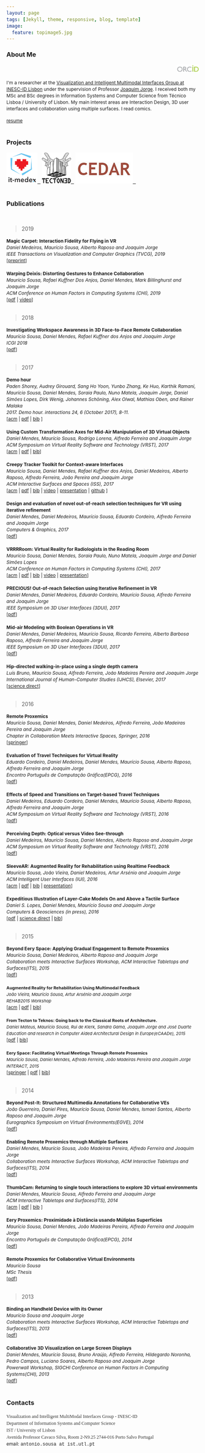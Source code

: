 ```yaml
---
layout: page
tags: [Jekyll, theme, responsive, blog, template]
image:
  feature: topimage5.jpg
---
```


<!--- veodesign.com --->




### <a name="aboutme"></a> About Me          


<div align="right "><a href="http://orcid.org/0000-0003-1438-2882" target="_blank"><img src="images/orcid.png" style="height:20px;"></a></div>

<span style="font-size:12px;">I'm a researcher at the <a target="_blank" href="http://lab-jlf.tecnico.ulisboa.pt">Visualization and Intelligent Multimodal Interfaces Group at INESC-ID Lisbon</a> under the supervision of Professor <a target="_blank" href="http://web.ist.utl.pt/jorgej/">Joaquim Jorge</a>. I received both my MSc and BSc degrees in Information Systems and Computer Science from T&eacute;cnico Lisboa / University of Lisbon. My main interest areas are Interaction Design, 3D user interfaces and collaboration using multiple surfaces. I read comics.</span>
<div align="left "><span style="font-size:12px;"><a target="_blank" href="http://web.ist.utl.pt/antonio.sousa/publications/mauriciosousa-resume-web.pdf">resume</a></span></div>



<div>&nbsp;</div>

### <a name="projects"></a> Projects

<div class="content">
<a href="http://it-medex.inesc-id.pt/" target="_blank"><img src="images/itmedex.png" style="height:80px;">&nbsp;&nbsp;</a>
<a href="http://tecton3d.ist.utl.pt/" target="_blank"><img src="images/tecton.png" style="height:80px;">&nbsp;&nbsp;</a>
<a href="http://sites.google.com/site/oilcedar/" target="_blank"><img src="images/cedar.jpg" style="height:80px;">&nbsp;&nbsp;</a>
</div>

<div>&nbsp;</div>

### <a name="publications"></a> Publications

<div>&nbsp;</div>

> 2019

<div><div><span style="font-size: 12px;"><strong>Magic Carpet: Interaction Fidelity for Flying in VR</strong></span></div>
<div><span style="font-size: 12px;"><em>Daniel Medeiros, Maurício Sousa, Alberto Raposo and Joaquim Jorge</em></span></div>
<div><span style="font-size: 12px;"><em>IEEE Transactions on Visualization and Computer Graphics (TVCG), 2019</em></span></div>
<div><span style="font-size: 12px;">
[<a target="_blank" href="http://web.ist.utl.pt/antonio.sousa/publications/08667739.pdf">preprint</a>]
</span></div></div>


<div>&nbsp;</div>



<div><div><span style="font-size: 12px;"><strong>Warping Deixis: Distorting Gestures to Enhance Collaboration</strong></span></div>
<div><span style="font-size: 12px;"><em>Maurício Sousa, Rafael Kuffner Dos Anjos, Daniel Mendes, Mark Billinghurst and Joaquim Jorge</em></span></div>
<div><span style="font-size: 12px;"><em>ACM Conference on Human Factors in Computing Systems (CHI), 2019</em></span></div>
<div><span style="font-size: 12px;">
[<a target="_blank" href="https://dl.acm.org/authorize?N672084">pdf</a> | <a target="_blank" href="https://youtu.be/TGLCiQ2SZAY">video</a>]
</span></div></div>


<div>&nbsp;</div>



> 2018





<div><div><span style="font-size: 12px;"><strong>Investigating Workspace Awareness in 3D Face-to-Face Remote Collaboration</strong></span></div>
<div><span style="font-size: 12px;"><em>Maurício Sousa, Daniel Mendes, Rafael Kuffner dos Anjos and Joaquim Jorge</em></span></div>
<div><span style="font-size: 12px;"><em>ICGI 2018</em></span></div><div><span style="font-size: 12px;">
[<a target="_blank" href="http://web.ist.utl.pt/danielmendes/papers/2018/icgi_2018-190-191.pdf">pdf</a>]
  </span></div></div>

<div>&nbsp;</div>

> 2017


<div><div><span style="font-size: 12px;"><strong>Demo hour</strong></span></div>
<div><span style="font-size: 12px;"><em>Paden Shorey, Audrey Girouard, Sang Ho Yoon, Yunbo Zhang, Ke Huo, Karthik Ramani, Maurício Sousa, Daniel Mendes, Soraia Paulo, Nuno Matela, Joaquim Jorge, Daniel Simões Lopes, Dirk Wenig, Johannes Schöning, Alex Olwal, Mathias Oben, and Rainer Malaka</em></span></div>
<div><span style="font-size: 12px;"><em>2017. Demo hour. interactions 24, 6 (October 2017), 8-11.</em></span></div><div><span style="font-size: 12px;">
[<a target="_blank" href="https://doi.org/10.1145/3143318">acm</a> | <a target="_blank" href="http://web.ist.utl.pt/antonio.sousa/publications/p8-shorey.pdf">pdf</a> | <a target="_blank" href="http://web.ist.utl.pt/antonio.sousa/publications/p8-shorey.bib">bib</a> ]
  </span></div></div>

<div>&nbsp;</div>

<div><div><span style="font-size: 12px;"><strong>Using Custom Transformation Axes for Mid-Air Manipulation of 3D Virtual Objects</strong></span></div>
<div><span style="font-size: 12px;"><em>Daniel Mendes, Maurício Sousa, Rodrigo Lorena, Alfredo Ferreira and Joaquim Jorge</em></span></div>
<div><span style="font-size: 12px;"><em>ACM Symposium on Virtual Reality Software and Technology (VRST), 2017</em></span></div>
<div><span style="font-size: 12px;">[<a target="_blank" href="https://doi.org/10.1145/3139131.3139157">acm</a> 
  | <a target="_blank" href="http://web.ist.utl.pt/antonio.sousa/publications/27-0326-mendes.pdf">pdf</a>
  | <a target="_blank" href="http://web.ist.utl.pt/antonio.sousa/publications/27-0326-mendes.bib">bib</a>]
  </span></div></div>
  <div>&nbsp;</div>

<div><div><span style="font-size: 12px;"><strong>Creepy Tracker Toolkit for Context-aware Interfaces</strong></span></div>
<div><span style="font-size: 12px;"><em>Maurício Sousa, Daniel Mendes, Rafael Kuffner dos Anjos, Daniel Medeiros, Alberto Raposo, Alfredo Ferreira, João Pereira and Joaquim Jorge</em></span></div>
<div><span style="font-size: 12px;"><em>ACM Interactive Surfaces and Spaces (ISS), 2017</em></span></div>
<div><span style="font-size: 12px;">
[<a target="_blank" href="https://doi.org/10.1145/3132272.3134113">acm</a> | <a target="_blank" href="http://web.ist.utl.pt/antonio.sousa/publications/p191-sousa.pdf">pdf</a> | <a target="_blank" href="http://web.ist.utl.pt/antonio.sousa/publications/p191-sousa.bib">bib</a> | <a target="_blank" href="https://youtu.be/4F423Cv-lWE">video</a> | <a target="_blank" href="https://youtu.be/N77r8FGO-lw">presentation</a> | <a target="_blank" href="https://github.com/vimmi3D/CreepyTracker">github</a> ]
</span></div></div>


<div>&nbsp;</div>

<div><div><span style="font-size: 12px;"><strong>Design and evaluation of novel out-of-reach selection techniques for VR using iterative refinement</strong></span></div>
<div><span style="font-size: 12px;"><em>Daniel Mendes, Daniel Medeiros, Maurício Sousa, Eduardo Cordeiro, Alfredo Ferreira and Joaquim Jorge</em></span></div>
<div><span style="font-size: 12px;"><em>Computers & Graphics, 2017</em></span></div>
<div><span style="font-size: 12px;">[<a target="_blank" href="http://web.ist.utl.pt/antonio.sousa/publications/1-s2.0-S0097849317300778-main.pdf">pdf</a>]</span></div></div>

<div>&nbsp;</div>

<div><div><span style="font-size: 12px;"><strong>VRRRRoom: Virtual Reality for Radiologists in the Reading Room</strong></span></div>
<div><span style="font-size: 12px;"><em>Maurício Sousa, Daniel Mendes, Soraia Paulo, Nuno Matela, Joaquim Jorge and Daniel Simões Lopes</em></span></div>
<div><span style="font-size: 12px;"><em>ACM Conference on Human Factors in Computing Systems (CHI), 2017</em></span></div>
<div><span style="font-size: 12px;">
[<a target="_blank" href="https://doi.org/10.1145/3025453.3025566">acm</a> | <a target="_blank" href="http://web.ist.utl.pt/antonio.sousa/publications/p4057-sousa.pdf">pdf</a> | <a target="_blank" href="http://web.ist.utl.pt/antonio.sousa/publications/p4057-sousa.bib">bib</a> | <a target="_blank" href="https://youtu.be/7sFT-vO27XQ">video</a> | <a target="_blank" href="https://youtu.be/nBl6RPLRKcc">presentation</a>]
</span></div></div>




<div>&nbsp;</div>

<div><div><span style="font-size: 12px;"><strong>PRECIOUS! Out-of-reach Selection using Iterative Refinement in VR</strong></span></div>
<div><span style="font-size: 12px;"><em>Daniel Mendes, Daniel Medeiros, Eduardo Cordeiro, Maurício Sousa, Alfredo Ferreira and Joaquim Jorge</em></span></div>
<div><span style="font-size: 12px;"><em>IEEE Symposium on 3D User Interfaces (3DUI), 2017</em></span></div>
<div><span style="font-size: 12px;">[<a target="_blank" href="http://web.ist.utl.pt/antonio.sousa/publications/p237-mendes.pdf">pdf</a>]</span></div></div>


<div>&nbsp;</div>

<div><div><span style="font-size: 12px;"><strong>Mid-air Modeling with Boolean Operations in VR</strong></span></div>
<div><span style="font-size: 12px;"><em>Daniel Mendes, Daniel Medeiros, Maurício Sousa, Ricardo Ferreira, Alberto Barbosa Raposo, Alfredo Ferreira and Joaquim Jorge</em></span></div>
<div><span style="font-size: 12px;"><em> IEEE Symposium on 3D User Interfaces (3DUI), 2017</em></span></div>
<div><span style="font-size: 12px;">[<a target="_blank" href="http://web.ist.utl.pt/antonio.sousa/publications/p154-mendes.pdf">pdf</a>]</span></div></div>



<div>&nbsp;</div>

<div><div><span style="font-size: 12px;"><strong>Hip-directed walking-in-place using a single depth camera</strong></span></div>
<div><span style="font-size: 12px;"><em>Luís Bruno, Maurício Sousa, Alfredo Ferreira, João Madeiras Pereira and Joaquim Jorge</em></span></div>
<div><span style="font-size: 12px;"><em>International Journal of Human-Computer Studies (IJHCS), Elsevier, 2017</em></span></div>
<div><span style="font-size: 12px;">[<a target="_blank" href="http://dx.doi.org/10.1016/j.ijhcs.2017.03.006">science direct</a>]</span></div></div>

<div>&nbsp;</div>

> 2016

<div><div><span style="font-size: 12px;"><strong>Remote Proxemics</strong></span></div>
<div><span style="font-size: 12px;"><em>Maurício Sousa, Daniel Mendes, Daniel Medeiros, Alfredo Ferreira, João Madeiras Pereira and Joaquim Jorge</em></span></div>
<div><span style="font-size: 12px;"><em>Chapter in Collaboration Meets Interactive Spaces, Springer, 2016</em></span></div>
<div><span style="font-size: 12px;">[<a target="_blank" href="http://dx.doi.org/10.1007/978-3-319-45853-3_4">springer</a>]</span></div></div>

<div>&nbsp;</div>

<div><div><span style="font-size: 12px;"><strong>Evaluation of Travel Techniques for Virtual Reality</strong></span></div>
<div><span style="font-size: 12px;"><em>Eduardo Cordeiro, Daniel Medeiros, Daniel Mendes, Maurício Sousa, Alberto Raposo, Alfredo Ferreira and Joaquim Jorge</em></span></div>
<div><span style="font-size: 12px;"><em>Encontro Português de Computação Gráfica(EPCG), 2016</em></span></div>
<div><span style="font-size: 12px;">[<a target="_blank" href="http://web.ist.utl.pt/antonio.sousa/publications/CoordeiroEPCGI16.pdf">pdf</a>]</span></div></div>


<div>&nbsp;</div>

<div><div><span style="font-size: 12px;"><strong>Effects of Speed and Transitions on Target-based Travel Techniques</strong></span></div>
<div><span style="font-size: 12px;"><em>Daniel Medeiros, Eduardo Cordeiro, Daniel Mendes, Maurício Sousa, Alberto Raposo, Alfredo Ferreira and Joaquim Jorge</em></span></div>
<div><span style="font-size: 12px;"><em>ACM Symposium on Virtual Reality Software and Technology (VRST), 2016</em></span></div>
<div><span style="font-size: 12px;">[<a target="_blank" href="http://web.ist.utl.pt/antonio.sousa/publications/327-59-0228-medeiros.pdf">pdf</a>]</span></div></div>

<div>&nbsp;</div>

<div><div><span style="font-size: 12px;"><strong>Perceiving Depth: Optical versus Video See-through</strong></span></div>
<div><span style="font-size: 12px;"><em>Daniel Medeiros, Maurício Sousa, Daniel Mendes, Alberto Raposo and Joaquim Jorge</em></span></div>
<div><span style="font-size: 12px;"><em>ACM Symposium on Virtual Reality Software and Technology (VRST), 2016</em></span></div>
<div><span style="font-size: 12px;">[<a target="_blank" href="http://web.ist.utl.pt/antonio.sousa/publications/237-33-0191-medeiros.pdf">pdf</a>]</span></div></div>

<div>&nbsp;</div>

<div><div><span style="font-size: 12px;"><strong>SleeveAR: Augmented Reality for Rehabilitation using Realtime Feedback</strong></span></div>
<div><span style="font-size: 12px;"><em>Maurício Sousa, João Vieira, Daniel Medeiros, Artur Arsénio and Joaquim Jorge</em></span></div>
<div><span style="font-size: 12px;"><em>ACM Intelligent User Interfaces (IUI), 2016</em></span></div>
<div><span style="font-size: 12px;">[<a target="_blank" href="http://dl.acm.org/citation.cfm?id=2856773&CFID=589235121&CFTOKEN=67050946">acm</a> | <a target="_blank" href="http://web.ist.utl.pt/antonio.sousa/publications/iuifp0186-sousaATS.pdf">pdf</a> | <a target="_blank" href="http://web.ist.utl.pt/antonio.sousa/publications/iuifp0186-sousaATS.bib">bib</a> | <a target="_blank" href="https://youtu.be/66jV4I0Pal0">presentation</a>] </span></div></div>

<div>&nbsp;</div>

<div><div><span style="font-size: 12px;"><strong> Expeditious Illustration of Layer-Cake Models On and Above a Tactile Surface</strong></span></div>
<div><span style="font-size: 12px;"><em>Daniel S. Lopes, Daniel Mendes, Maurício Sousa and Joaquim Jorge</em></span></div>
<div><span style="font-size: 12px;"><em>Computers & Geosciences (in press), 2016</em></span></div>
<div><span style="font-size: 12px;">[<a target="_blank" href="http://web.ist.utl.pt/antonio.sousa/publications/1-s2.0-S0098300416300334-main.pdf">pdf</a> | <a target="_blank" href="http://www.sciencedirect.com/science/article/pii/S0098300416300334">science direct</a> | <a target="_blank" href="http://web.ist.utl.pt/antonio.sousa/publications/Lopes2016.bib">bib</a>]</span></div></div>

<div>&nbsp;</div>

> 2015

<div><div><span style="font-size: 12px;"><strong>Beyond Eery Space: Applying Gradual Engagement to Remote Proxemics</strong></span></div>
<div><span style="font-size: 12px;"><em>Maurício Sousa, Daniel Medeiros, Alberto Raposo and Joaquim Jorge</em></span></div>
<div><span style="font-size: 12px;"><em>Collaboration meets Interactive Surfaces Workshop, ACM Interactive Tabletops and Surfaces(ITS), 2015</em></span></div>
<div><span style="font-size: 12px;">[<a target="_blank" href="http://web.ist.utl.pt/antonio.sousa/publications/cmis2015-sousa.pdf">pdf</a>]</span></div></div>

<div>&nbsp;</div>

<div><span style="font-size:11px;"><strong>Augmented Reality for Rehabilitation Using Multimodal Feedback</strong></span></div>
<div><span style="font-size:11px;"><em>João Vieira, Maurício Sousa, Artur Arsénio and Joaquim Jorge</em></span></div>
<div><span style="font-size:11px;"><em>REHAB2015 Workshop</em></span></div>
<div><span style="font-size: 12px;">[<a target="_blank" href="http://dl.acm.org/citation.cfm?id=2838954&CFID=570073357&CFTOKEN=56549813">acm</a> | <a target="_blank" href="http://web.ist.utl.pt/antonio.sousa/publications/REAHB2015-SleeveAR.pdf">pdf</a> | <a target="_blank" href="http://web.ist.utl.pt/antonio.sousa/publications/REAHB2015-SleeveAR.bib">bib</a>]</span></div>

<div>&nbsp;</div>

<div><span style="font-size:11px;"><strong>From Tecton to Teknos: Going back to the Classical Roots of Architecture.</strong></span></div>
<div><span style="font-size:11px;"><em>Daniel Mateus, Maurício Sousa, Rui de Klerk, Sandra Gama, Joaquim Jorge and José Duarte</em></span></div>
<div><span style="font-size:11px;"><em>Education and research in Computer Aided Architectural Design in Europe(eCAADe), 2015</em></span></div>
<div><span style="font-size: 12px;">[<a target="_blank" href="http://web.ist.utl.pt/antonio.sousa/publications/ecaade2015_181.pdf">pdf</a> | <a target="_blank" href="http://web.ist.utl.pt/antonio.sousa/publications/ecaade2015_181.bib">bib</a>]</span></div>

<div>&nbsp;</div>

<div><span style="font-size:11px;"><strong>Eery Space: Facilitating Virtual Meetings Through Remote Proxemics</strong></span></div>
<div><span style="font-size:11px;"><em>Maurício Sousa, Daniel Mendes, Alfredo Ferreira, João Madeiras Pereira and Joaquim Jorge</em></span></div>
<div><span style="font-size:11px;"><em>INTERACT, 2015</em></span></div>
<div><span style="font-size: 12px;">[<a target="_blank" href="http://link.springer.com/chapter/10.1007/978-3-319-22698-9_43">springer</a> | <a target="_blank" href="http://web.ist.utl.pt/antonio.sousa/publications/92980043.pdf">pdf</a> | <a target="_blank" href="http://web.ist.utl.pt/antonio.sousa/publications/92980043.bib">bib</a>]</span></div>


<div>&nbsp;</div>

> 2014

<div><div><span style="font-size: 12px;"><strong>Beyond Post-It: Structured Multimedia Annotations for Collaborative VEs</strong></span></div>
<div><span style="font-size: 12px;"><em>João Guerreiro, Daniel Pires, Maurício Sousa, Daniel Mendes, Ismael Santos, Alberto Raposo and Joaquim Jorge</em></span></div>
<div><span style="font-size: 12px;"><em>Eurographics Symposium on Virtual Environments(EGVE), 2014</em></span></div>
<div><span style="font-size: 12px;">[<a target="_blank" href="http://web.ist.utl.pt/antonio.sousa/publications/ICAT-EGVE2014-Beyond.pdf">pdf</a>]</span></div></div>

<div>&nbsp;</div>

<div><div><span style="font-size: 12px;"><strong>Enabling Remote Proxemics through Multiple Surfaces</strong></span></div>
<div><span style="font-size: 12px;"><em>Daniel Mendes, Maurício Sousa, João Madeiras Pereira, Alfredo Ferreira and Joaquim Jorge</em></span></div>
<div><span style="font-size: 12px;"><em>Collaboration meets Interactive Surfaces Workshop, ACM Interactive Tabletops and Surfaces(ITS), 2014</em></span></div>
<div><span style="font-size: 12px;">[<a target="_blank" href="http://web.ist.utl.pt/antonio.sousa/publications/ITS2014-CmISWorkshop-Enabling.pdf">pdf</a>]</span></div></div>

<div>&nbsp;</div>

<div><div><span style="font-size: 12px;"><strong>ThumbCam: Returning to single touch interactions to explore 3D virtual environments</strong></span></div>
<div><span style="font-size: 12px;"><em>Daniel Mendes, Maurício Sousa, Alfredo Ferreira and Joaquim Jorge</em></span></div>
<div><span style="font-size: 12px;"><em>ACM Interactive Tabletops and Surfaces(ITS), 2014</em></span></div>
<div><span style="font-size: 12px;">[<a target="_blank" href="http://dl.acm.org/citation.cfm?id=2669554&CFID=570073357&CFTOKEN=56549813">acm</a> | <a target="_blank" href="http://web.ist.utl.pt/antonio.sousa/publications/IST2014-ThumbCam.pdf">pdf</a> | <a target="_blank" href="http://web.ist.utl.pt/antonio.sousa/publications/IST2014-ThumbCam.bib">bib</a> ]</span></div></div>

<div>&nbsp;</div>

<div><div><span style="font-size: 12px;"><strong>Eery Proxemics: Proximidade à Distância usando Múliplas Superfícies</strong></span></div>
<div><span style="font-size: 12px;"><em>Maurício Sousa, Daniel Mendes, João Madeiras Pereira, Alfredo Ferreira and Joaquim Jorge</em></span></div>
<div><span style="font-size: 12px;"><em>Encontro Português de Computação Gráfica(EPCG), 2014</em></span></div>
<div><span style="font-size: 12px;">[<a target="_blank" href="http://web.ist.utl.pt/antonio.sousa/publications/EPCG2014-Eery.pdf">pdf</a>]</span></div></div>

<div>&nbsp;</div>

<div><div><span style="font-size: 12px;"><strong>Remote Proxemics for Collaborative Virtual Environments</strong></span></div>
<div><span style="font-size: 12px;"><em>Maurício Sousa</em></span></div>
<div><span style="font-size: 12px;"><em>MSc Thesis</em></span></div>
<div><span style="font-size: 12px;">[<a target="_blank" href="http://web.ist.utl.pt/antonio.sousa/publications/MSc-mauriciosousa.pdf">pdf</a>]</span></div></div>

<div>&nbsp;</div>

> 2013

<div><div><span style="font-size: 12px;"><strong>Binding an Handheld Device with its Owner</strong></span></div>
<div><span style="font-size: 12px;"><em>Maurício Sousa and Joaquim Jorge</em></span></div>
<div><span style="font-size: 12px;"><em>Collaboration meets Interactive Surfaces Workshop, ACM Interactive Tabletops and Surfaces(ITS), 2013</em></span></div>
<div><span style="font-size: 12px;">[<a target="_blank" href="http://web.ist.utl.pt/antonio.sousa/publications/ITS2013-CmISWorkshop-Binding.pdf">pdf</a>]</span></div></div>

<div>&nbsp;</div>

<div><div><span style="font-size: 12px;"><strong>Collaborative 3D Visualization on Large Screen Displays</strong></span></div>
<div><span style="font-size: 12px;"><em>Daniel Mendes, Maurício Sousa, Bruno Araújo, Alfredo Ferreira, Hildegardo Noronha, Pedro Campos, Luciano Soares, Alberto Raposo and Joaquim Jorge</em></span></div>
<div><span style="font-size: 12px;"><em>Powerwall Workshop, SIGCHI Conference on Human Factors in Computing Systems(CHI), 2013</em></span></div>
<div><span style="font-size: 12px;">[<a target="_blank" href="http://web.ist.utl.pt/antonio.sousa/publications/CHI2013-PowerwallWorkshop-Collaboration.pdf">pdf</a>]</span></div></div>

<div>&nbsp;</div>


### <a name="contacts"></a> Contacts



<div>
<span style="font-size:12px;"><span style="color: rgb(51, 51, 50); font-family: 'PT Serif', serif; background-color: rgb(255, 255, 255);">Visualization and Intelligent MultiModal Interfaces Group - INESC-ID </span></span>
</div>
<div>
<span style="font-size:12px;"><span style="color: rgb(51, 51, 50); font-family: 'PT Serif', serif; background-color: rgb(255, 255, 255);">Department of Information Systems and Computer Science </span></span>
</div>
<div>
<span style="font-size:12px;"><span style="color: rgb(51, 51, 50); font-family: 'PT Serif', serif; background-color: rgb(255, 255, 255);">IST / University of Lisbon </span></span>
</div>
<div>
<span style="font-size:12px;"><span style="color: rgb(51, 51, 50); font-family: 'PT Serif', serif; background-color: rgb(255, 255, 255);">Avenida Professor Cavaco Silva, Room 2-N9.25 2744-016 Porto Salvo Portugal</span></span>
</div>
<div>
<span style="font-size:12px;">email: <span style="font-family:courier new,courier,monospace;">antonio.sousa at ist.utl.pt</span></span>
</div>
